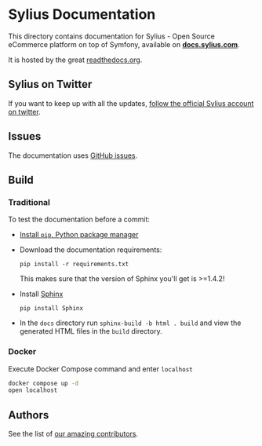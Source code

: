 # Sylius Documentation

This directory contains documentation for Sylius - Open Source eCommerce platform on top of Symfony, available on [**docs.sylius.com**](https://docs.sylius.com). 

It is hosted by the great [readthedocs.org](http://readthedocs.org).

## Sylius on Twitter

If you want to keep up with all the updates, [follow the official Sylius account on twitter](http://twitter.com/Sylius).

## Issues

The documentation uses [GitHub issues](https://github.com/Sylius/Sylius/issues).

## Build

### Traditional

To test the documentation before a commit:

* [Install `pip`, Python package manager](https://pip.pypa.io/en/stable/installing/)

* Download the documentation requirements: 

    `pip install -r requirements.txt`
    
    This makes sure that the version of Sphinx you'll get is >=1.4.2!

* Install [Sphinx](http://www.sphinx-doc.org/en/stable/)

    `pip install Sphinx`

* In the `docs` directory run `sphinx-build -b html . build` and view the generated HTML files in the `build` directory.

### Docker

Execute Docker Compose command and enter `localhost`

```bash
docker compose up -d
open localhost
```

## Authors

See the list of [our amazing contributors](https://github.com/Sylius/Sylius/contributors).
